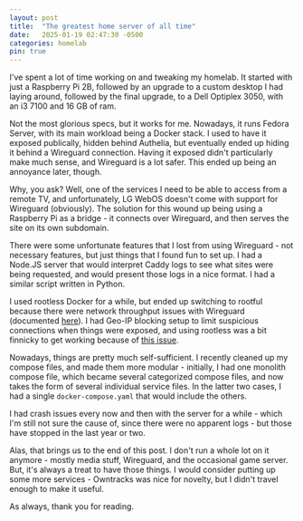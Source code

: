 ```yaml
---
layout: post
title:  "The greatest home server of all time"
date:   2025-01-19 02:47:30 -0500
categories: homelab
pin: true
---
```


I've spent a lot of time working on and tweaking my homelab. It started with just a Raspberry Pi 2B, followed by an upgrade to a custom desktop I had laying around, followed by the final upgrade, to a Dell Optiplex 3050, with an i3 7100 and 16 GB of ram.

Not the most glorious specs, but it works for me. Nowadays, it runs Fedora Server, with its main workload being a Docker stack. I used to have it exposed publically, hidden behind Authelia, but eventually ended up hiding it behind a Wireguard connection. Having it exposed didn't particularly make much sense, and Wireguard is a lot safer. This ended up being an annoyance later, though.

Why, you ask? Well, one of the services I need to be able to access from a remote TV, and unfortunately, LG WebOS doesn't come with support for Wireguard (obviously). The solution for this wound up being using a Raspberry Pi as a bridge - it connects over Wireguard, and then serves the site on its own subdomain.

There were some unfortunate features that I lost from using Wireguard - not necessary features, but just things that I found fun to set up. I had a Node.JS server that would interpret Caddy logs to see what sites were being requested, and would present those logs in a nice format. I had a similar script written in Python.

I used rootless Docker for a while, but ended up switching to rootful because there were network throughput issues with Wireguard (documented [here](https://docs.docker.com/engine/security/rootless/#networking-errors)). I had Geo-IP blocking setup to limit suspicious connections when things were exposed, and using rootless was a bit finnicky to get working because of [this issue](https://github.com/moby/moby/issues/41789).

Nowadays, things are pretty much self-sufficient. I recently cleaned up my compose files, and made them more modular - initially, I had one monolith compose file, which became several categorized compose files, and now takes the form of several individual service files. In the latter two cases, I had a single `docker-compose.yaml` that would include the others.

I had crash issues every now and then with the server for a while - which I'm still not sure the cause of, since there were no apparent logs - but those have stopped in the last year or two.

Alas, that brings us to the end of this post. I don't run a whole lot on it anymore - mostly media stuff, Wireguard, and the occasional game server. But, it's always a treat to have those things. I would consider putting up some more services - Owntracks was nice for novelty, but I didn't travel enough to make it useful.

As always, thank you for reading.